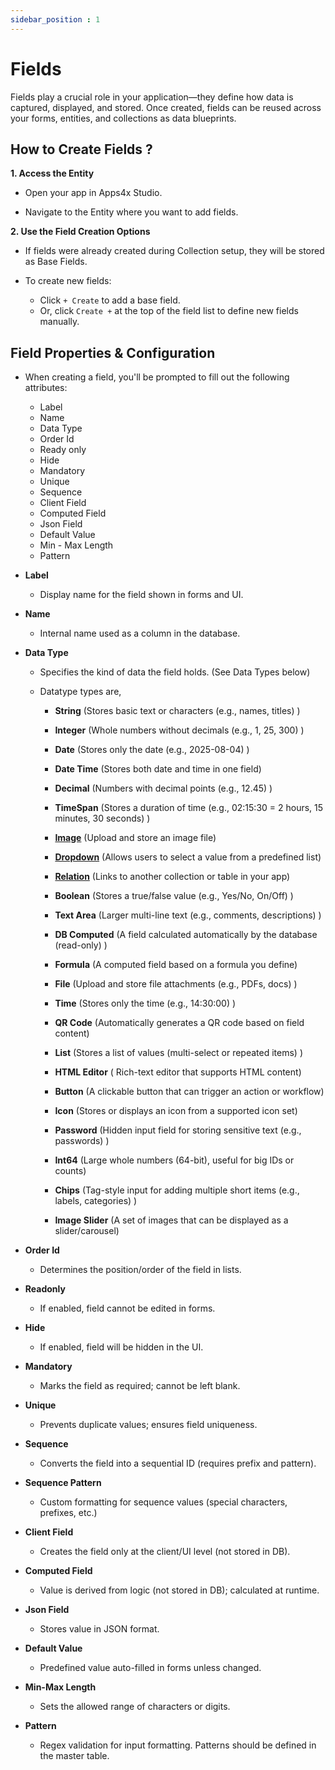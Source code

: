 ```yaml
---
sidebar_position : 1
---
```


# Fields

Fields play a crucial role in your application—they define how data is captured, displayed, and stored. Once created, fields can be reused across your forms, entities, and collections as data blueprints.

## How to Create Fields ?

**1. Access the Entity**

  - Open your app in Apps4x Studio.

  - Navigate to the Entity where you want to add fields.

**2. Use the Field Creation Options**

  - If fields were already created during Collection setup, they will be stored as Base Fields.

  - To create new fields:
    - Click `+ Create` to add a base field.
    - Or, click `Create +` at the top of the field list to define new fields manually.

## Field Properties & Configuration

  - When creating a field, you'll be prompted to fill out the following attributes:

    - Label
    - Name
    - Data Type
    - Order Id
    - Ready only
    - Hide
    - Mandatory
    - Unique
    - Sequence
    - Client Field
    - Computed Field
    - Json Field
    - Default Value
    - Min - Max Length
    - Pattern

  - **Label**
    - Display name for the field shown in forms and UI.

  - **Name**
    - Internal name used as a column in the database.

  - **Data Type**
    - Specifies the kind of data the field holds. (See Data Types below)

    - Datatype types are,
      - **String** (Stores basic text or characters (e.g., names, titles) )

      - **Integer** (Whole numbers without decimals (e.g., 1, 25, 300) )

      - **Date** (Stores only the date (e.g., 2025-08-04) )

      - **Date Time** (Stores both date and time in one field)

      - **Decimal** (Numbers with decimal points (e.g., 12.45) )

      - **TimeSpan** (Stores a duration of time (e.g., 02:15:30 = 2 hours, 15 minutes, 30 seconds) )

      - **[Image](../../docs/Fields/Image.md)** (Upload and store an image file)

      - **[Dropdown](../../docs/Fields/Dropdown.md)** (Allows users to select a value from a predefined list)

      - **[Relation](../../docs/Fields/Relation.md)** (Links to another collection or table in your app)

      - **Boolean** (Stores a true/false value (e.g., Yes/No, On/Off) )

      - **Text Area** (Larger multi-line text (e.g., comments, descriptions) )

      - **DB Computed** (A field calculated automatically by the database (read-only) )

      - **Formula** (A computed field based on a formula you define)

      - **File** (Upload and store file attachments (e.g., PDFs, docs) )

      - **Time** (Stores only the time (e.g., 14:30:00) )

      - **QR Code** (Automatically generates a QR code based on field content)

      - **List** (Stores a list of values (multi-select or repeated items) )

      - **HTML Editor** (	Rich-text editor that supports HTML content)

      - **Button** (A clickable button that can trigger an action or workflow)

      - **Icon** (Stores or displays an icon from a supported icon set)

      - **Password** (Hidden input field for storing sensitive text (e.g., passwords) )

      - **Int64** (Large whole numbers (64-bit), useful for big IDs or counts)

      - **Chips** (Tag-style input for adding multiple short items (e.g., labels, categories) )

      - **Image Slider** (A set of images that can be displayed as a slider/carousel)

  - **Order Id**
    - Determines the position/order of the field in lists.

  - **Readonly**
    - 	If enabled, field cannot be edited in forms.

  - **Hide**
    - 	If enabled, field will be hidden in the UI.

  - **Mandatory**
    - 	Marks the field as required; cannot be left blank.

  - **Unique**
    - Prevents duplicate values; ensures field uniqueness.

  - **Sequence**
    - 	Converts the field into a sequential ID (requires prefix and pattern).

  - **Sequence Pattern**
    - Custom formatting for sequence values (special characters, prefixes, etc.)

  - **Client Field**
    - Creates the field only at the client/UI level (not stored in DB).

  - **Computed Field**
    - Value is derived from logic (not stored in DB); calculated at runtime.

  - **Json Field**
    - Stores value in JSON format.

  - **Default Value**
    - Predefined value auto-filled in forms unless changed.

  - **Min-Max Length**
    - Sets the allowed range of characters or digits.

  - **Pattern**
    - Regex validation for input formatting. Patterns should be defined in the master table.